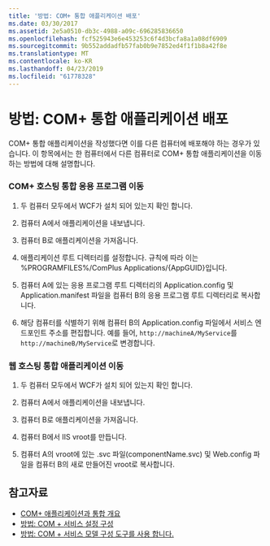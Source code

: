 ```yaml
---
title: '방법: COM+ 통합 애플리케이션 배포'
ms.date: 03/30/2017
ms.assetid: 2e5a0510-db3c-4988-a09c-696285836650
ms.openlocfilehash: fcf525943e6e453253c6f4d3bcfa8a1a08df6909
ms.sourcegitcommit: 9b552addadfb57fab0b9e7852ed4f1f1b8a42f8e
ms.translationtype: MT
ms.contentlocale: ko-KR
ms.lasthandoff: 04/23/2019
ms.locfileid: "61778328"
---
```

# <a name="how-to-deploy-a-com-integration-application"></a>방법: COM+ 통합 애플리케이션 배포
COM+ 통합 애플리케이션을 작성했다면 이를 다른 컴퓨터에 배포해야 하는 경우가 있습니다. 이 항목에서는 한 컴퓨터에서 다른 컴퓨터로 COM+ 통합 애플리케이션을 이동하는 방법에 대해 설명합니다.  
  
### <a name="moving-a-com-hosted-integration-app"></a>COM+ 호스팅 통합 응용 프로그램 이동  
  
1. 두 컴퓨터 모두에서 WCF가 설치 되어 있는지 확인 합니다.  
  
2. 컴퓨터 A에서 애플리케이션을 내보냅니다.  
  
3. 컴퓨터 B로 애플리케이션을 가져옵니다.  
  
4. 애플리케이션 루트 디렉터리를 설정합니다. 규칙에 따라 이는 %PROGRAMFILES%/ComPlus Applications/{AppGUID}입니다.  
  
5. 컴퓨터 A에 있는 응용 프로그램 루트 디렉터리의 Application.config 및 Application.manifest 파일을 컴퓨터 B의 응용 프로그램 루트 디렉터리로 복사합니다.  
  
6. 해당 컴퓨터를 식별하기 위해 컴퓨터 B의 Application.config 파일에서 서비스 엔드포인트 주소를 편집합니다. 예를 들어, `http://machineA/MyService`를 `http://machineB/MyService`로 변경합니다.  
  
### <a name="moving-a-web-hosted-integration-application"></a>웹 호스팅 통합 애플리케이션 이동  
  
1. 두 컴퓨터 모두에서 WCF가 설치 되어 있는지 확인 합니다.  
  
2. 컴퓨터 A에서 애플리케이션을 내보냅니다.  
  
3. 컴퓨터 B로 애플리케이션을 가져옵니다.  
  
4. 컴퓨터 B에서 IIS vroot를 만듭니다.  
  
5. 컴퓨터 A의 vroot에 있는 .svc 파일(componentName.svc) 및 Web.config 파일을 컴퓨터 B의 새로 만들어진 vroot로 복사합니다.  
  
## <a name="see-also"></a>참고자료

- [COM+ 애플리케이션과 통합 개요](../../../../docs/framework/wcf/feature-details/integrating-with-com-plus-applications-overview.md)
- [방법: COM + 서비스 설정 구성](../../../../docs/framework/wcf/feature-details/how-to-configure-com-service-settings.md)
- [방법: COM + 서비스 모델 구성 도구를 사용 합니다.](../../../../docs/framework/wcf/feature-details/how-to-use-the-com-service-model-configuration-tool.md)
